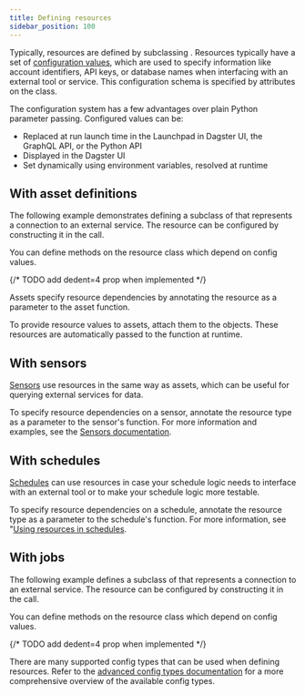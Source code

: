 ```yaml
---
title: Defining resources
sidebar_position: 100
---
```


Typically, resources are defined by subclassing <PyObject section="resources" module="dagster" object="ConfigurableResource"/>. Resources typically have a set of [configuration values](/guides/operate/configuration/run-configuration), which are used to specify information like account identifiers, API keys, or database names when interfacing with an external tool or service. This configuration schema is specified by attributes on the class.

The configuration system has a few advantages over plain Python parameter passing. Configured values can be:

- Replaced at run launch time in the Launchpad in Dagster UI, the GraphQL API, or the Python API
- Displayed in the Dagster UI
- Set dynamically using environment variables, resolved at runtime

## With asset definitions

The following example demonstrates defining a subclass of <PyObject section="resources" module="dagster" object="ConfigurableResource"/> that represents a connection to an external service. The resource can be configured by constructing it in the <PyObject section="definitions" module="dagster" object="Definitions" /> call.

You can define methods on the resource class which depend on config values.

{/* TODO add dedent=4 prop when implemented */}
<CodeExample path="docs_snippets/docs_snippets/concepts/resources/pythonic_resources.py" startAfter="start_new_resources_configurable_defs" endBefore="end_new_resources_configurable_defs" />

Assets specify resource dependencies by annotating the resource as a parameter to the asset function.

To provide resource values to assets, attach them to the <PyObject section="definitions" module="dagster" object="Definitions" /> objects. These resources are automatically passed to the function at runtime.

## With sensors

[Sensors](/guides/automate/sensors/) use resources in the same way as assets, which can be useful for querying external services for data.

To specify resource dependencies on a sensor, annotate the resource type as a parameter to the sensor's function. For more information and examples, see the [Sensors documentation](/guides/automate/sensors/using-resources-in-sensors).

## With schedules

[Schedules](/guides/automate/schedules) can use resources in case your schedule logic needs to interface with an external tool or to make your schedule logic more testable.

To specify resource dependencies on a schedule, annotate the resource type as a parameter to the schedule's function. For more information, see "[Using resources in schedules](/guides/automate/schedules/using-resources-in-schedules).

## With jobs

The following example defines a subclass of <PyObject section="resources" module="dagster" object="ConfigurableResource"/> that represents a connection to an external service. The resource can be configured by constructing it in the <PyObject section="definitions" module="dagster" object="Definitions" /> call.

You can define methods on the resource class which depend on config values.

{/* TODO add dedent=4 prop when implemented */}
<CodeExample path="docs_snippets/docs_snippets/concepts/resources/pythonic_resources.py" startAfter="start_new_resources_configurable_defs_ops" endBefore="end_new_resources_configurable_defs_ops" />

There are many supported config types that can be used when defining resources. Refer to the [advanced config types documentation](/guides/operate/configuration/advanced-config-types) for a more comprehensive overview of the available config types.